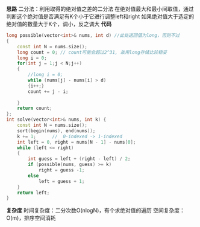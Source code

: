 **思路**
 二分法：利用取得的绝对值之差的二分法
 在绝对值最大和最小间取值，通过判断这个绝对值是否满足有K个小于它进行调整left和right
 如果绝对值大于选定的绝对值的数量大于K个，调小，反之调大
**代码**
```C++
long possible(vector<int>& nums, int d) //此处返回值为long，否则不过
{
    const int N = nums.size();
    long count = 0; // count可能会超过2^31, 故用long存储比较稳妥
    long i = 0;
    for(int j = 1;j < N;j++)
    {
        //long i = 0;
        while (nums[j] - nums[i] > d) 
        {i++;}
        count += j - i;
        
    }
    return count;
};
int solve(vector<int>& nums, int k) {
    const int N = nums.size();
    sort(begin(nums), end(nums));
    k += 1;      //  0-indexed -> 1-indexed
    int left = 0, right = nums[N - 1] - nums[0];
    while (left <= right)
    {
        int guess = left + (right - left) / 2; 
        if (possible(nums, guess) >= k)
            right = guess -1;
        else
            left = guess + 1;
    }
    return left;
}
```
**复杂度**
时间复杂度：二分次数O(nlogN)，有个求绝对值的遍历
空间复杂度：O(m)，排序空间消耗

